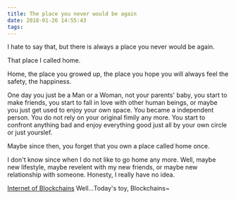 ```yaml
---
title: The place you never would be again
date: 2018-01-26 14:55:43
tags:
---
```


I hate to say that, but there is always a place you never would be again.

That place I called home.

Home, the place you growed up, the place you hope you will always feel the safety, the happiness.

One day you just be a Man or a Woman, not your parents' baby, you start to make friends, you start to fall in love with other human beings, or maybe you just get used to enjoy your own space. You became a independent person. You do not rely on your original fimily any more. You start to confront anything bad and enjoy everything good just all by your own circle or just yourslef.

Maybe since then, you forget that you own a place called home once.

I don't know since when I do not like to go home any more. Well, maybe new lifestyle, maybe revelent with my new friends, or maybe new relationship with someone. Honesty, I really have no idea.

[Internet of Blockchains](https://github.com/cosmos/cosmos) Well…Today's toy, Blockchains~